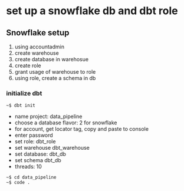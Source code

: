 # set up a snowflake db and dbt role

## Snowflake setup

1) using accountadmin
2) create warehouse
3) create database in warehosue
4) create role
5) grant usage of warehouse to role
6) using role, create a schema in db


### initialize dbt

```code
~$ dbt init
```
- name project: data_pipeline
- choose a database flavor: 2 for snowflake
- for account, get locator tag, copy and paste to console
- enter password
- set role: dbt_role
- set warehouse dbt_warehouse
- set database: dbt_db
- set schema dbt_db
- threads: 10

```code
~$ cd data_pipeline
~$ code .
```
